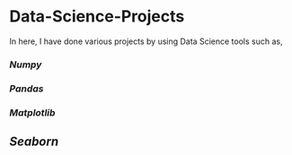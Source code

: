 # Data-Science-Projects
  In here, I have done various projects by using Data Science tools such as,
  ### *Numpy*
  ### *Pandas*
  ### *Matplotlib*
  ## *Seaborn*

